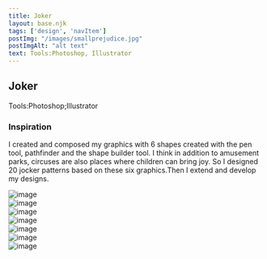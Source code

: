 ```yaml
---
title: Joker
layout: base.njk
tags: ['design', 'navItem']
postImg: "/images/smallprejudice.jpg"
postImgAlt: "alt text"
text: Tools:Photoshop, Illustrator 
---
```

  <main>
  <div class="detailpage">
 <div class="description"> 
     <h2 class="dptitle">Joker</h2> 
<p class="dpword">Tools:Photoshop;Illustrator</p>
  <h3 class="projectdetail">Inspiration</h3>
   <p class="dpword">I created and composed my graphics with 6 shapes created with the pen tool, pathfinder and the shape builder tool. I think in addition to amusement parks, circuses are also places where children can bring joy. So I designed 20 jocker patterns based on these six graphics.Then I extend and develop my designs.
 </p>
 </div>  
   <div class="dpimages-width"> 
   <img src="/images/jocker/jocker_Page_1.png"  class="dp" alt="image">
    </div>
     <div class="dpimages-width"> 
   <img src="/images/jocker/jocker_Page_2.png"  class="dp" alt="image">
    </div>
    <div class="dpimages-width"> 
   <img src="/images/jocker/jocker_Page_3.png"  class="dp" alt="image">
    </div>
    <div class="dpimages-width"> 
   <img src="/images/jocker/jocker_Page_4.png"  class="dp" alt="image">
    </div>
    <div class="dpimages-width"> 
   <img src="/images/jocker/small-1.jpg"  class="dp" alt="image">
    </div>
    <div class="dpimages-width"> 
   <img src="/images/jocker/jocker3_Page_1.jpg"  class="dp" alt="image">
    </div>
    <div class="dpimages-width"> 
   <img src="/images/jocker/jocker3_Page_2.jpg"  class="dp" alt="image">
    </div>
  </main>